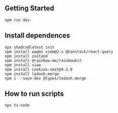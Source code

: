 ## Getting Started

```
npm run dev
```

## Install dependences

```
npx shadcn@latest init
npm install wagmi viem@2.x @tanstack/react-query
npm install zustand
npm install @rainbow-me/rainbowkit
npm install siwe
npm install cookies-next@4.3.0
npm install lodash.merge
npm i --save-dev @types/lodash.merge
```

## How to run scripts

```
npx ts-node
```
